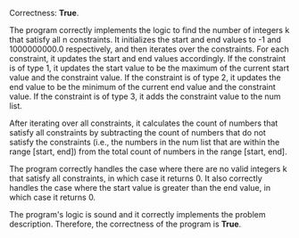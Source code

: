 Correctness: **True**.

The program correctly implements the logic to find the number of integers k that satisfy all n constraints. It initializes the start and end values to -1 and 1000000000.0 respectively, and then iterates over the constraints. For each constraint, it updates the start and end values accordingly. If the constraint is of type 1, it updates the start value to be the maximum of the current start value and the constraint value. If the constraint is of type 2, it updates the end value to be the minimum of the current end value and the constraint value. If the constraint is of type 3, it adds the constraint value to the num list.

After iterating over all constraints, it calculates the count of numbers that satisfy all constraints by subtracting the count of numbers that do not satisfy the constraints (i.e., the numbers in the num list that are within the range [start, end]) from the total count of numbers in the range [start, end].

The program correctly handles the case where there are no valid integers k that satisfy all constraints, in which case it returns 0. It also correctly handles the case where the start value is greater than the end value, in which case it returns 0.

The program's logic is sound and it correctly implements the problem description. Therefore, the correctness of the program is **True**.